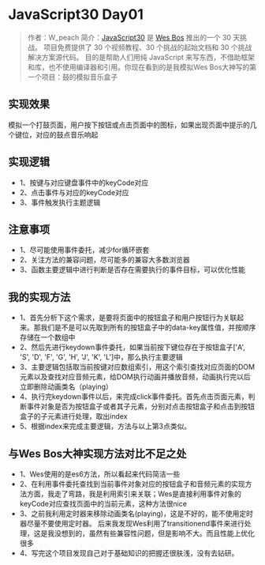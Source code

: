 # JavaScript30 Day01

>作者：W_peach
>简介：[JavaScript30](https://javascript30.com) 是 [Wes Bos](https://github.com/wesbos) 推出的一个 30 天挑战。
项目免费提供了 30 个视频教程、30 个挑战的起始文档和 30 个挑战解决方案源代码。
目的是帮助人们用纯 JavaScript 来写东西，不借助框架和库，也不使用编译器和引用。你现在看到的是我模拟Wes Bos大神写的第一个项目：鼓的模拟音乐盒子

## 实现效果

模拟一个打鼓页面，用户按下按钮或点击页面中的图标，如果出现页面中提示的几个键位，对应的鼓点音乐响起

## 实现逻辑

* 1、按键与对应键盘事件中的keyCode对应
* 2、点击事件与对应的keyCode对应
* 3、事件触发执行主题逻辑

## 注意事项

* 1、尽可能使用事件委托，减少for循环嵌套
* 2、关注方法的兼容问题，尽可能多的兼容大多数浏览器
* 3、函数主要逻辑中进行判断是否存在需要执行的事件目标，可以优化性能

## 我的实现方法

* 1、首先分析下这个需求，是要将页面中的按钮盒子和用户按钮行为关联起来。那我们是不是可以先取到所有的按钮盒子中的data-key属性值，并按顺序存储在一个数组中
* 2、然后先进行keydown事件委托，如果当前按下键位存在于按钮盒子['A', 'S', 'D', 'F', 'G', 'H', 'J', 'K', 'L']中，那么执行主要逻辑
* 3、主要逻辑包括取当前按键对应数组索引，用这个索引查找对应页面的DOM元素以及查找对应音频元素，给DOM执行动画并播放音频，动画执行完以后立即删除动画类名（playing）
* 4、执行完keydown事件以后，来完成click事件委托。首先点击页面元素，判断事件对象是否为按钮盒子或者其子元素，分别对点击按钮盒子和点击到按钮盒子的子元素进行处理，取出index
* 5、根据index来完成主要逻辑，方法与以上第3点类似。

## 与Wes Bos大神实现方法对比不足之处

* 1、Wes使用的是es6方法，所以看起来代码简洁一些
* 2、在利用事件委托查找到当前事件对象对应的按钮盒子和音频元素的实现方法方面，我走了弯路，我是利用索引来关联；Wes是直接利用事件对象的keyCode对应查找页面中的当前元素，这种方法很nice
* 3、之前我利用定时器来移除动画类名(playing)，这是不好的，能不使用定时器尽量不要使用定时器。
后来我发现Wes利用了transitionend事件来进行处理，这是我没想到的，虽然有些兼容性问题，但是影响不大。而且性能上优化很多
* 4、写完这个项目发现自己对于基础知识的把握还很肤浅，没有去钻研。
